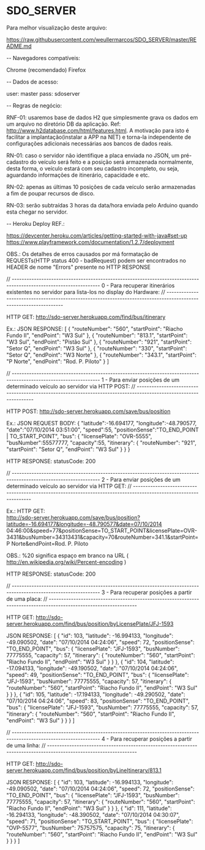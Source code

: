 SDO_SERVER
==========

Para melhor visualização deste arquivo: 

https://raw.githubusercontent.com/weullermarcos/SDO_SERVER/master/README.md



-- Navegadores compatíveis:

Chrome (recomendado)
Firefox



-- Dados de acesso:

user: master
pass: sdoserver



-- Regras de negócio:

RNF-01: usaremos base de dados H2 que simplesmente grava os dados em um arquivo no diretório 
        DB da aplicação. Ref: http://www.h2database.com/html/features.html.
        A motivação para isto é facilitar a implantação(instalar a APP na NET) e torna-la 
        independente de configurações adicionais necessárias aos bancos de dados reais.

RN-01: caso o servidor não identifique a placa enviada no JSON, um pré-cadastro do veículo 
       será feito e a posição será armazenada normalmente, desta forma, o veículo estará 
       com seu cadastro incompleto, ou seja, aguardando informações de itinerário, capacidade e etc. 

RN-02: apenas as últimas 10 posições de cada veículo serão armazenadas a fim de poupar 
       recursos de disco. 

RN-03: serão subtraídas 3 horas da data/hora enviada pelo Arduino quando esta chegar no servidor.



-- Heroku Deploy REF.:

https://devcenter.heroku.com/articles/getting-started-with-java#set-up
https://www.playframework.com/documentation/1.2.7/deployment



OBS.: Os detalhes de erros causados por má formatação de REQUESTs(HTTP status 400 - badRequest) podem ser encontrados no HEADER de nome "Errors" presente no HTTP RESPONSE



// ------------------------------------------------------------------------------------------------------------------
0 - Para recuperar itinerários existentes no servidor para lista-los no display do Hardware:
// ------------------------------------------------------------------------------------------------------------------

HTTP GET:  http://sdo-server.herokuapp.com/find/bus/itinerary

Ex.: JSON RESPONSE:
[
  {
    "routeNumber": "560",
    "startPoint": "Riacho Fundo II",
    "endPoint": "W3 Sul"
  },
  {
    "routeNumber": "813.1",
    "startPoint": "W3 Sul",
    "endPoint": "Pistão Sul"
  },
  {
    "routeNumber": "921",
    "startPoint": "Setor Q",
    "endPoint": "W3 Sul"
  },
  {
    "routeNumber": "330",
    "startPoint": "Setor Q",
    "endPoint": "W3 Norte"
  },
  {
    "routeNumber": "343.1",
    "startPoint": "P Norte",
    "endPoint": "Rod. P. Piloto"
  }
]


// ------------------------------------------------------------------------------------------------------------------
1 - Para enviar posições de um determinado veículo ao servidor via HTTP POST:
// ------------------------------------------------------------------------------------------------------------------

HTTP POST:  http://sdo-server.herokuapp.com/save/bus/position

Ex.: JSON REQUEST BODY:
{
    "latitude":-16.694177,
    "longitude":-48.790577,
    "date":"07/10/2014 03:51:00",
    "speed":55,
    "positionSense":"TO_END_POINT | TO_START_POINT",
    "bus": {
        "licensePlate": "OVR-5555",
        "busNumber":55577777,
        "capacity":55,
        "itinerary": {
            "routeNumber": "921",
            "startPoint": "Setor Q",
            "endPoint": "W3 Sul"
        }
    }
}


HTTP RESPONSE: statusCode: 200


// ------------------------------------------------------------------------------------------------------------------
2 - Para enviar posições de um determinado veículo ao servidor via HTTP GET:
// ------------------------------------------------------------------------------------------------------------------

Ex.: HTTP GET:  
http://sdo-server.herokuapp.com/save/bus/position?latitude=-16.694177&longitude=-48.790577&date=07/10/2014 04:46:00&speed=77&positionSense=TO_START_POINT&licensePlate=OVR-3431&busNumber=34313431&capacity=70&routeNumber=341.1&startPoint=P Norte&endPoint=Rod. P. Piloto

OBS.: %20 significa espaço em branco na URL ( http://en.wikipedia.org/wiki/Percent-encoding )


HTTP RESPONSE: statusCode: 200


// ------------------------------------------------------------------------------------------------------------------
3 - Para recuperar posições a partir de uma placa:
// ------------------------------------------------------------------------------------------------------------------

HTTP GET:  http://sdo-server.herokuapp.com/find/bus/position/byLicensePlate/JFJ-1593
    
JSON RESPONSE:
[
  {
    "id": 103,
    "latitude": -16.994133,
    "longitude": -49.090502,
    "date": "07/10/2014 04:24:06",
    "speed": 72,
    "positionSense": "TO_END_POINT",
    "bus": {
      "licensePlate": "JFJ-1593",
      "busNumber": 77775555,
      "capacity": 57,
      "itinerary": {
        "routeNumber": "560",
        "startPoint": "Riacho Fundo II",
        "endPoint": "W3 Sul"
      }
    }
  },
  {
    "id": 104,
    "latitude": -17.094133,
    "longitude": -49.190502,
    "date": "07/10/2014 04:24:06",
    "speed": 49,
    "positionSense": "TO_END_POINT",
    "bus": {
      "licensePlate": "JFJ-1593",
      "busNumber": 77775555,
      "capacity": 57,
      "itinerary": {
        "routeNumber": "560",
        "startPoint": "Riacho Fundo II",
        "endPoint": "W3 Sul"
      }
    }
  },
  {
    "id": 105,
    "latitude": -17.194133,
    "longitude": -49.290502,
    "date": "07/10/2014 04:24:06",
    "speed": 83,
    "positionSense": "TO_END_POINT",
    "bus": {
      "licensePlate": "JFJ-1593",
      "busNumber": 77775555,
      "capacity": 57,
      "itinerary": {
        "routeNumber": "560",
        "startPoint": "Riacho Fundo II",
        "endPoint": "W3 Sul"
      }
    }
  }
]


// ------------------------------------------------------------------------------------------------------------------
4 - Para recuperar posições a partir de uma linha:
// ------------------------------------------------------------------------------------------------------------------

HTTP GET:  http://sdo-server.herokuapp.com/find/bus/position/byLineItinerary/813.1
    
JSON RESPONSE:
[
  {
    "id": 103,
    "latitude": -16.994133,
    "longitude": -49.090502,
    "date": "07/10/2014 04:24:06",
    "speed": 72,
    "positionSense": "TO_END_POINT",
    "bus": {
      "licensePlate": "JFJ-1593",
      "busNumber": 77775555,
      "capacity": 57,
      "itinerary": {
        "routeNumber": "560",
        "startPoint": "Riacho Fundo II",
        "endPoint": "W3 Sul"
      }
    }
  },
  {
    "id": 111,
    "latitude": -16.294133,
    "longitude": -48.390502,
    "date": "07/10/2014 04:30:07",
    "speed": 71,
    "positionSense": "TO_START_POINT",
    "bus": {
      "licensePlate": "OVP-5577",
      "busNumber": 75757575,
      "capacity": 75,
      "itinerary": {
        "routeNumber": "560",
        "startPoint": "Riacho Fundo II",
        "endPoint": "W3 Sul"
      }
    }
  }
]